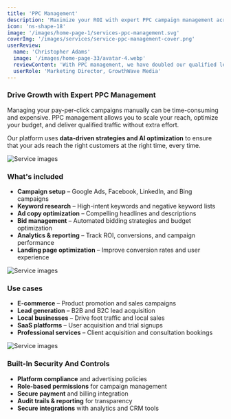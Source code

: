 ```yaml
---
title: 'PPC Management'
description: 'Maximize your ROI with expert PPC campaign management across Google Ads, Facebook, and other advertising platforms.'
icon: 'ns-shape-18'
image: '/images/home-page-1/services-ppc-management.svg'
coverImg: '/images/services/service-ppc-management-cover.png'
userReview:
  name: 'Christopher Adams'
  image: '/images/home-page-33/avatar-4.webp'
  reviewContent: 'With PPC management, we have doubled our qualified leads while cutting cost per acquisition in half. It has become a vital part of our growth strategy.'
  userRole: 'Marketing Director, GrowthWave Media'
---
```


### Drive Growth with Expert PPC Management

Managing your pay-per-click campaigns manually can be time-consuming and expensive. PPC management allows you to scale your reach, optimize your budget, and deliver qualified traffic without extra effort.

Our platform uses **data-driven strategies and AI optimization** to ensure that your ads reach the right customers at the right time, every time.

![Service images](/images/services/service-details-1.png)

### What's included

- **Campaign setup** – Google Ads, Facebook, LinkedIn, and Bing campaigns
- **Keyword research** – High-intent keywords and negative keyword lists
- **Ad copy optimization** – Compelling headlines and descriptions
- **Bid management** – Automated bidding strategies and budget optimization
- **Analytics & reporting** – Track ROI, conversions, and campaign performance
- **Landing page optimization** – Improve conversion rates and user experience

![Service images](/images/services/service-details-2.png)

### Use cases

- **E-commerce** – Product promotion and sales campaigns
- **Lead generation** – B2B and B2C lead acquisition
- **Local businesses** – Drive foot traffic and local sales
- **SaaS platforms** – User acquisition and trial signups
- **Professional services** – Client acquisition and consultation bookings

![Service images](/images/services/service-details-3.jpg)

### Built-In Security And Controls

- **Platform compliance** and advertising policies
- **Role-based permissions** for campaign management
- **Secure payment** and billing integration
- **Audit trails & reporting** for transparency
- **Secure integrations** with analytics and CRM tools
